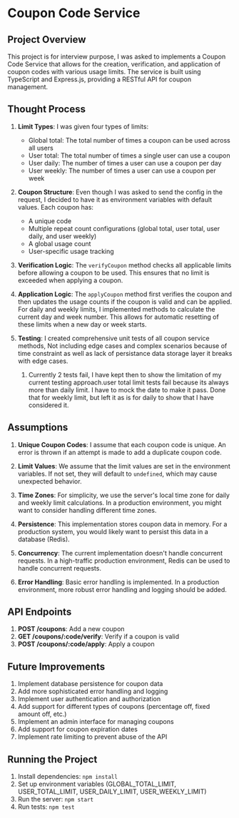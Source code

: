# Coupon Code Service

## Project Overview

This project is for interview purpose, I was asked to implements a Coupon Code Service that allows for the creation, verification, and application of coupon codes with various usage limits. The service is built using TypeScript and Express.js, providing a RESTful API for coupon management.

## Thought Process

1. **Limit Types**: I was given four types of limits:
   - Global total: The total number of times a coupon can be used across all users
   - User total: The total number of times a single user can use a coupon
   - User daily: The number of times a user can use a coupon per day
   - User weekly: The number of times a user can use a coupon per week
  
2. **Coupon Structure**: Even though I was asked to send the config in the request, I decided to have it as environment variables with default values. Each coupon has:
   - A unique code
   - Multiple repeat count configurations (global total, user total, user daily, and user weekly)
   - A global usage count
   - User-specific usage tracking

3. **Verification Logic**: The `verifyCoupon` method checks all applicable limits before allowing a coupon to be used. This ensures that no limit is exceeded when applying a coupon.

4. **Application Logic**: The `applyCoupon` method first verifies the coupon and then updates the usage counts if the coupon is valid and can be applied. For daily and weekly limits, I implemented methods to calculate the current day and week number. This allows for automatic resetting of these limits when a new day or week starts.

5. **Testing**: I created comprehensive unit tests of all coupon service methods, Not including edge cases and complex scenarios because of time constraint as well as lack of persistance data storage layer it breaks with edge cases.
   1. Currently 2 tests fail, I have kept then to show the limitation of my current testing approach.user total limit tests fail because its always more than daily limit. I have to mock the date to make it pass. Done that for weekly limit, but left it as is for daily to show that I have considered it.

## Assumptions

1. **Unique Coupon Codes**: I assume that each coupon code is unique. An error is thrown if an attempt is made to add a duplicate coupon code.

2. **Limit Values**: We assume that the limit values are set in the environment variables. If not set, they will default to `undefined`, which may cause unexpected behavior.

3. **Time Zones**: For simplicity, we use the server's local time zone for daily and weekly limit calculations. In a production environment, you might want to consider handling different time zones.

4. **Persistence**: This implementation stores coupon data in memory. For a production system, you would likely want to persist this data in a database (Redis).

5. **Concurrency**: The current implementation doesn't handle concurrent requests. In a high-traffic production environment, Redis can be used to handle concurrent requests.

6. **Error Handling**: Basic error handling is implemented. In a production environment, more robust error handling and logging should be added.

## API Endpoints

1. **POST /coupons**: Add a new coupon
2. **GET /coupons/:code/verify**: Verify if a coupon is valid
3. **POST /coupons/:code/apply**: Apply a coupon

## Future Improvements

1. Implement database persistence for coupon data
2. Add more sophisticated error handling and logging
3. Implement user authentication and authorization
4. Add support for different types of coupons (percentage off, fixed amount off, etc.)
5. Implement an admin interface for managing coupons
6. Add support for coupon expiration dates
7. Implement rate limiting to prevent abuse of the API

## Running the Project

1. Install dependencies: `npm install`
2. Set up environment variables (GLOBAL_TOTAL_LIMIT, USER_TOTAL_LIMIT, USER_DAILY_LIMIT, USER_WEEKLY_LIMIT)
3. Run the server: `npm start`
4. Run tests: `npm test`

